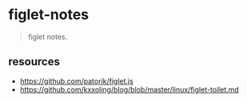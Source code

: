 # figlet-notes
> figlet notes.

## resources
- https://github.com/patorjk/figlet.js
- https://github.com/kxxoling/blog/blob/master/linux/figlet-toilet.md
